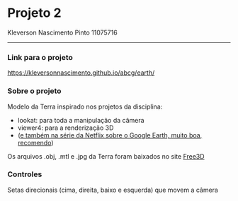 Projeto 2
======

Kleverson Nascimento Pinto  11075716

----

### Link para o projeto

https://kleversonnascimento.github.io/abcg/earth/

### Sobre o projeto

Modelo da Terra inspirado nos projetos da disciplina:
- lookat: para toda a manipulação da câmera
- viewer4: para a renderização 3D
- ([e também na série da Netflix sobre o Google Earth, muito boa, recomendo](https://www.netflix.com/title/81074012))

Os arquivos .obj, .mtl e .jpg da Terra foram baixados no site [Free3D](https://free3d.com/3d-model/ultra-realistic-sci-fi-earth-high-res-textures-low-end-textures-made-with-blender-279b-959150.html)


### Controles

Setas direcionais (cima, direita, baixo e esquerda) que movem a câmera
